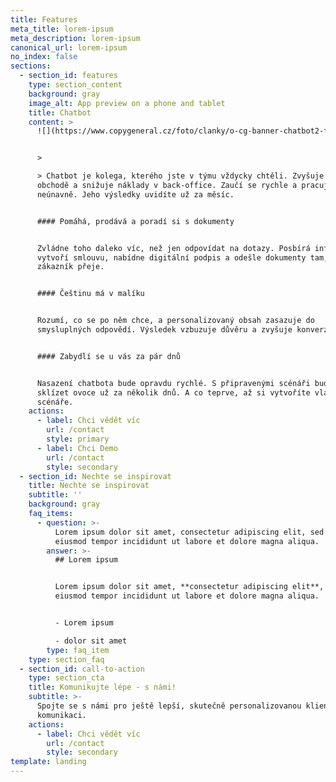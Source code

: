 ```yaml
---
title: Features
meta_title: lorem-ipsum
meta_description: lorem-ipsum
canonical_url: lorem-ipsum
no_index: false
sections:
  - section_id: features
    type: section_content
    background: gray
    image_alt: App preview on a phone and tablet
    title: Chatbot
    content: >
      ![](https://www.copygeneral.cz/foto/clanky/o-cg-banner-chatbot2-fin.jpg)


      >

      > Chatbot je kolega, kterého jste v týmu vždycky chtěli. Zvyšuje obraty v
      obchodě a snižuje náklady v back-office. Zaučí se rychle a pracuje
      neúnavně. Jeho výsledky uvidíte už za měsíc.


      #### Pomáhá, prodává a poradí si s dokumenty


      Zvládne toho daleko víc, než jen odpovídat na dotazy. Posbírá informace,
      vytvoří smlouvu, nabídne digitální podpis a odešle dokumenty tam, kam si
      zákazník přeje.


      #### Češtinu má v malíku


      Rozumí, co se po něm chce, a personalizovaný obsah zasazuje do
      smysluplných odpovědí. Výsledek vzbuzuje důvěru a zvyšuje konverze.


      #### Zabydlí se u vás za pár dnů


      Nasazení chatbota bude opravdu rychlé. S připravenými scénáři budete
      sklízet ovoce už za několik dnů. A co teprve, až si vytvoříte vlastní
      scénáře.
    actions:
      - label: Chci vědět víc
        url: /contact
        style: primary
      - label: Chci Demo
        url: /contact
        style: secondary
  - section_id: Nechte se inspirovat
    title: Nechte se inspirovat
    subtitle: ''
    background: gray
    faq_items:
      - question: >-
          Lorem ipsum dolor sit amet, consectetur adipiscing elit, sed do
          eiusmod tempor incididunt ut labore et dolore magna aliqua.
        answer: >-
          ## Lorem ipsum


          Lorem ipsum dolor sit amet, **consectetur adipiscing elit**, sed do
          eiusmod tempor incididunt ut labore et dolore magna aliqua.


          - Lorem ipsum

          - dolor sit amet
        type: faq_item
    type: section_faq
  - section_id: call-to-action
    type: section_cta
    title: Komunikujte lépe - s námi!
    subtitle: >-
      Spojte se s námi pro ještě lepší, skutečně personalizovanou klientskou
      komunikaci.
    actions:
      - label: Chci vědět víc
        url: /contact
        style: secondary
template: landing
---
```

